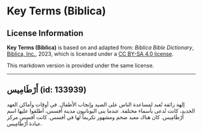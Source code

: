 # Key Terms (Biblica)

## License Information

**Key Terms (Biblica)** is based on and adapted from: _Biblica Bible Dictionary_, [Biblica, Inc.](https://www.biblica.com/), 2023, which is licensed under a [CC BY-SA 4.0 license](https://creativecommons.org/licenses/by-sa/4.0/legalcode.en).

This markdown version is provided under the same license.



--------------------------------

## أَرْطَامِيس (id: 133939)

إلهة زائفة تُعبد لمساعدة الناس على الصيد وإنجاب الأطفال. في أوقات وأماكن العهد الجديد، كانت تُدعى بأسماء مختلفة. عندما بنى اليونانيون مدينة أفسس، أطلقوا عليها اسم أَرْطَامِيس. كان هناك معبد ضخم ومشهور تكريماً لها في أفسس. كانت أفسس مركز عبادة أَرْطَامِيس.



